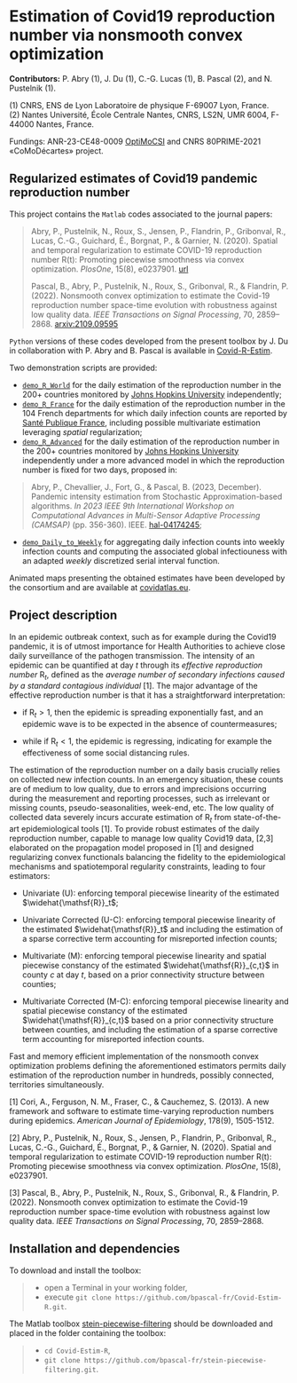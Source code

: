 # Estimation of Covid19 reproduction number via nonsmooth convex optimization

**Contributors:** P. Abry (1), J. Du (1), C.-G. Lucas (1), B. Pascal (2), and N. Pustelnik (1).

(1) CNRS, ENS de Lyon Laboratoire de physique F-69007 Lyon, France.  
(2) Nantes Université, École Centrale Nantes, CNRS, LS2N, UMR 6004, F-44000 Nantes, France.

Fundings: ANR-23-CE48-0009 [OptiMoCSI](https://optimocsi.cnrs.fr/) and CNRS 80PRIME-2021 «CoMoDécartes» project.

## Regularized estimates of Covid19 pandemic reproduction number

This project contains the `Matlab` codes associated to the journal papers:

> Abry, P., Pustelnik, N., Roux, S., Jensen, P., Flandrin, P., Gribonval, R., Lucas, C.-G., Guichard, É., Borgnat, P., & Garnier, N. (2020). Spatial and temporal regularization to estimate COVID-19 reproduction number R(t): Promoting piecewise smoothness via convex optimization. *PlosOne*, 15(8), e0237901.
> [url](https://journals.plos.org/plosone/article?id=10.1371/journal.pone.0237901)
>
> Pascal, B., Abry, P., Pustelnik, N., Roux, S., Gribonval, R., & Flandrin, P. (2022). Nonsmooth convex optimization to estimate the Covid-19 reproduction number space-time evolution with robustness against low quality data. *IEEE Transactions on Signal Processing*, 70, 2859–2868.
> [arxiv:2109.09595](https://arxiv.org/abs/2109.09595)


`Python` versions of these codes developed from the present toolbox by J. Du in collaboration with P. Abry and B. Pascal is available in [Covid-R-Estim](https://github.com/juliana-du/Covid-R-estim).

Two demonstration scripts are provided:
- [`demo_R_World`](https://github.com/bpascal-fr/Covid-Estim-R/blob/master/demo_R_World.m) for the daily estimation of the reproduction number in the 200+ countries monitored by [Johns Hopkins University](https://coronavirus.jhu.edu/) independently;
- [`demo_R_France`](https://github.com/bpascal-fr/Covid-Estim-R/blob/master/demo_R_France.m) for the daily estimation of the reproduction number in the 104 French departments for which daily infection counts are reported by [Santé Publique France](https://www.data.gouv.fr/fr/datasets/donnees-de-laboratoires-pour-le-depistage-a-compter-du-18-05-2022-si-dep/), including possible multivariate estimation leveraging *spatial* regularization;
- [`demo_R_Advanced`](https://github.com/bpascal-fr/Covid-Estim-R/blob/master/demo_R_Advanced.m) for the daily estimation of the reproduction number in the 200+ countries monitored by [Johns Hopkins University](https://coronavirus.jhu.edu/) independently under a more advanced model in which the reproduction number is fixed for two days, proposed in:
> Abry, P., Chevallier, J., Fort, G., & Pascal, B. (2023, December).  Pandemic intensity estimation from Stochastic Approximation-based algorithms. *In 2023 IEEE 9th International Workshop on Computational Advances in Multi-Sensor Adaptive Processing (CAMSAP)* (pp. 356-360). IEEE. [hal-04174245](https://hal.science/hal-04174245);
- [`demo_Daily_to_Weekly`](https://github.com/bpascal-fr/Covid-Estim-R/blob/master/demo_Daily_to_Weekly.m) for aggregating daily infection counts into weekly infection counts and computing the associated global infectiouness with an adapted *weekly* discretized serial interval function.

Animated maps presenting the obtained estimates have been developed by the consortium and are available at [covidatlas.eu](https://www.covidatlas.eu/World/).

## Project description

In an epidemic outbreak context, such as for example during the Covid19 pandemic, it is of utmost importance for Health Authorities to achieve close daily surveillance of the pathogen transmission.
The intensity of an epidemic can be quantified at day $t$ through its *effective reproduction number* $\mathsf{R}_t$, defined as the *average number of secondary infections caused by a standard contagious individual* [1]. The major advantage of the effective reproduction number is that it has a straightforward interpretation:

- if $\mathsf{R}_t > 1$, then the epidemic is spreading exponentially fast, and an epidemic wave is to be expected in the absence of countermeasures; 
  
- while if $\mathsf{R}_t < 1$, the epidemic is regressing, indicating for example the effectiveness of some social distancing rules.

The estimation of the reproduction number on a daily basis crucially relies on collected new infection counts.
In an emergency situation, these counts are of medium to low quality, due to errors and imprecisions occurring during the measurement and reporting processes, such as irrelevant
or missing counts, pseudo-seasonalities, week-end, etc. The low quality of collected data severely incurs accurate estimation of $\mathsf{R}_t$ from state-of-the-art epidemiological tools [1].
To provide robust estimates of the daily reproduction number, capable to manage low quality Covid19 data, [2,3] elaborated on the propagation model proposed in [1] and designed regularizing convex functionals balancing the fidelity to the epidemiological mechanisms and spatiotemporal regularity constraints, leading to four estimators:

- Univariate ($\mathsf{U}$): enforcing temporal piecewise linearity of the estimated $\widehat{\mathsf{R}}_t$;

- Univariate Corrected ($\mathsf{U}$-$\mathsf{C}$): enforcing temporal piecewise linearity of the estimated $\widehat{\mathsf{R}}_t$ and including the estimation of a sparse corrective term accounting for misreported infection counts;
  
- Multivariate ($\mathsf{M}$): enforcing temporal piecewise linearity and spatial piecewise constancy of the estimated $\widehat{\mathsf{R}}_{c,t}$ in county $c$ at day $t$, based on a prior connectivity structure between counties;

 - Multivariate Corrected ($\mathsf{M}$-$\mathsf{C}$): enforcing temporal piecewise linearity and spatial piecewise constancy of the estimated $\widehat{\mathsf{R}}_{c,t}$ based on a prior connectivity structure between counties, and including the estimation of a sparse corrective term accounting for misreported infection counts.

Fast and memory efficient implementation of the nonsmooth convex optimization problems defining the aforementioned estimators permits daily estimation of the reproduction number in hundreds, possibly connected, territories simultaneously.

[1] Cori, A., Ferguson, N. M., Fraser, C., & Cauchemez, S. (2013). A new framework and software to estimate time-varying reproduction numbers during epidemics. *American Journal of Epidemiology*, 178(9), 1505-1512.

[2] Abry, P., Pustelnik, N., Roux, S., Jensen, P., Flandrin, P., Gribonval, R., Lucas, C.-G., Guichard, É., Borgnat, P., & Garnier, N. (2020). Spatial and temporal regularization to estimate COVID-19 reproduction number R(t): Promoting piecewise smoothness via convex optimization. *PlosOne*, 15(8), e0237901.

[3] Pascal, B., Abry, P., Pustelnik, N., Roux, S., Gribonval, R., & Flandrin, P. (2022). Nonsmooth convex optimization to estimate the Covid-19 reproduction number space-time evolution with robustness against low quality data. *IEEE Transactions on Signal Processing*, 70, 2859–2868.

## Installation and dependencies

To download and install the toolbox:  
> - open a Terminal in your working folder,
> - execute `git clone https://github.com/bpascal-fr/Covid-Estim-R.git`.
>

The Matlab toolbox [stein-piecewise-filtering](https://github.com/bpascal-fr/stein-piecewise-filtering) should be downloaded and placed in the folder containing the toolbox:
> - `cd Covid-Estim-R`,
> - `git clone https://github.com/bpascal-fr/stein-piecewise-filtering.git`.